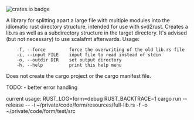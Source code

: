 ![crates.io badge](https://img.shields.io/crates/v/form.svg)

A library for splitting apart a large file with multiple modules into the idiomatic rust directory structure, intended for use with svd2rust.
Creates a lib.rs as well as a subdirectory structure in the target directory.
It's advised (but not necessary) to use scalafmt afterwards.
Usage:
```
    -f, --force         force the overwriting of the old lib.rs file
    -i, --input FILE    input file to read instead of stdin
    -o, --outdir DIR    set output directory
    -h, --help          print this help menu
```

Does not create the cargo project or the cargo manifest file.

TODO:
    - better error handling

current usage:
RUST_LOG=form=debug RUST_BACKTRACE=1 cargo run --release -- -i ~/private/code/form/resources/full-lib.rs -f -o ~/private/code/form/test/src
